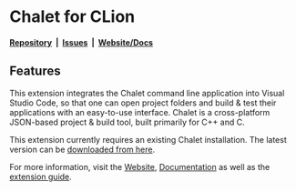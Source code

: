 # Chalet for CLion

#### [Repository](https://github.com/chalet-org/chalet)&nbsp;&nbsp;|&nbsp;&nbsp;[Issues](https://github.com/chalet-org/chalet/issues)&nbsp;&nbsp;|&nbsp;&nbsp;[Website/Docs](https://www.chalet-work.space)

## Features

This extension integrates the Chalet command line application into Visual Studio Code, so that one can open project folders and build & test their applications with an easy-to-use interface. Chalet is a cross-platform JSON-based project & build tool, built primarily for C++ and C.

This extension currently requires an existing Chalet installation. The latest version can be [downloaded from here](https://www.chalet-work.space/download).

For more information, visit the [Website](https://www.chalet-work.space), [Documentation](https://www.chalet-work.space/docs) as well as the [extension guide](https://www.chalet-work.space/integrations/clion).


